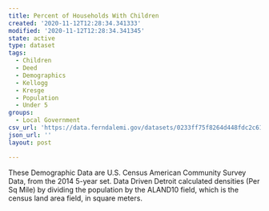 ```yaml
---
title: Percent of Households With Children
created: '2020-11-12T12:28:34.341333'
modified: '2020-11-12T12:28:34.341345'
state: active
type: dataset
tags:
  - Children
  - Deed
  - Demographics
  - Kellogg
  - Kresge
  - Population
  - Under 5
groups:
  - Local Government
csv_url: 'https://data.ferndalemi.gov/datasets/0233ff75f8264d448fdc2c61b4133b5d_4.csv'
json_url: ''
layout: post

---
```

These Demographic Data are U.S. Census American Community Survey Data, from the 2014 5-year set. Data Driven Detroit calculated densities (Per Sq Mile) by dividing the population by the ALAND10 field, which is the census land area field, in square meters. 
